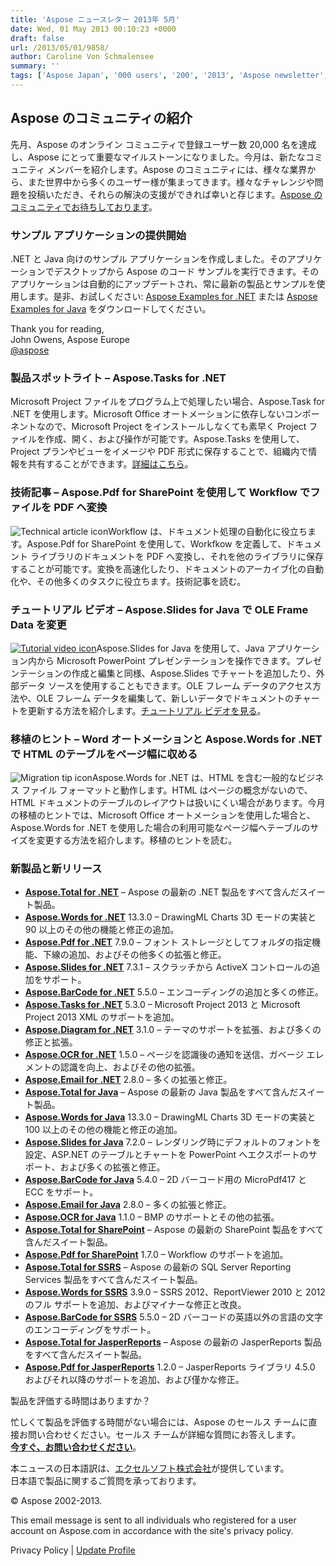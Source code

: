 ```yaml
---
title: 'Aspose ニュースレター 2013年 5月'
date: Wed, 01 May 2013 00:10:23 +0000
draft: false
url: /2013/05/01/9858/
author: Caroline Von Schmalensee
summary: ''
tags: ['Aspose Japan', '000 users', '200', '2013', 'Aspose newsletter', 'Customer Newsletters', 'Examples application', 'Japanese', 'John Owens', 'May', 'community']
---
```


## Aspose のコミュニティの紹介

先月、Aspose のオンライン コミュニティで登録ユーザー数 20,000 名を達成し、Aspose にとって重要なマイルストーンになりました。今月は、新たなコミュニティ メンバーを紹介します。Aspose のコミュニティには、様々な業界から、また世界中から多くのユーザー様が集まってきます。様々なチャレンジや問題を投稿いただき、それらの解決の支援ができれば幸いと存じます。[Aspose のコミュニティでお待ちしております][1]。

### サンプル アプリケーションの提供開始

.NET と Java 向けのサンプル アプリケーションを作成しました。そのアプリケーションでデスクトップから Aspose のコード サンプルを実行できます。そのアプリケーションは自動的にアップデートされ、常に最新の製品とサンプルを使用します。是非、お試しください: [Aspose Examples for .NET][2] または [Aspose Examples for Java][3] をダウンロードしてください。

Thank you for reading,  
John Owens, Aspose Europe  
[@aspose][4]

### 製品スポットライト – Aspose.Tasks for .NET

[](http://bit.ly/Zg3Erm)Microsoft Project ファイルをプログラム上で処理したい場合、Aspose.Task for .NET を使用します。Microsoft Office オートメーションに依存しないコンポーネントなので、Microsoft Project をインストールしなくても素早く Project ファイルを作成、開く、および操作が可能です。Aspose.Tasks を使用して、Project プランやビューをイメージや PDF 形式に保存することで、組織内で情報を共有することができます。[詳細はこちら][5]。

### 技術記事 – Aspose.Pdf for SharePoint を使用して Workflow でファイルを PDF へ変換

![Technical article icon][6]Workflow は、ドキュメント処理の自動化に役立ちます。Aspose.Pdf for SharePoint を使用して、Workfkow を定義して、ドキュメント ライブラリのドキュメントを PDF へ変換し、それを他のライブラリに保存することが可能です。変換を高速化したり、ドキュメントのアーカイブ化の自動化や、その他多くのタスクに役立ちます。技術記事を読む。

### チュートリアル ビデオ – Aspose.Slides for Java で OLE Frame Data を変更

[![Tutorial video icon][7]](http://bit.ly/14IvNKW)Aspose.Slides for Java を使用して、Java アプリケーション内から Microsoft PowerPoint プレゼンテーションを操作できます。プレゼンテーションの作成と編集と同様、Aspose.Slides でチャートを追加したり、外部データ ソースを使用することもできます。OLE フレーム データのアクセス方法や、OLE フレーム データを編集して、新しいデータでドキュメントのチャートを更新する方法を紹介します。[チュートリアル ビデオを見る][8]。

### 移植のヒント – Word オートメーションと Aspose.Words for .NET で HTML のテーブルをページ幅に収める

![Migration tip icon][9]Aspose.Words for .NET は、HTML を含む一般的なビジネス ファイル フォーマットと動作します。HTML はページの概念がないので、HTML ドキュメントのテーブルのレイアウトは扱いにくい場合があります。今月の移植のヒントでは、Microsoft Office オートメーションを使用した場合と、Aspose.Words for .NET を使用した場合の利用可能なページ幅へテーブルのサイズを変更する方法を紹介します。移植のヒントを読む。

### 新製品と新リリース

*   [**Aspose.Total for .NET**][10] – Aspose の最新の .NET 製品をすべて含んだスイート製品。
*   [**Aspose.Words for .NET**][11] 13.3.0 – DrawingML Charts 3D モードの実装と 90 以上のその他の機能と修正の追加。
*   [**Aspose.Pdf for .NET**][12] 7.9.0 – フォント ストレージとしてフォルダの指定機能、下線の追加、およびその他多くの拡張と修正。
*   [**Aspose.Slides for .NET**][13] 7.3.1 – スクラッチから ActiveX コントロールの追加をサポート。
*   [**Aspose.BarCode for .NET**][14] 5.5.0 – エンコーディングの追加と多くの修正。
*   [**Aspose.Tasks for .NET**][15] 5.3.0 – Microsoft Project 2013 と Microsoft Project 2013 XML のサポートを追加。
*   [**Aspose.Diagram for .NET**][16] 3.1.0 – テーマのサポートを拡張、および多くの修正と拡張。
*   [**Aspose.OCR for .NET**][17] 1.5.0 – ページを認識後の通知を送信、ガベージ エレメントの認識を向上、およびその他の拡張。
*   [**Aspose.Email for .NET**][18] 2.8.0 – 多くの拡張と修正。
*   [**Aspose.Total for Java**][19] – Aspose の最新の Java 製品をすべて含んだスイート製品。
*   [**Aspose.Words for Java**][20] 13.3.0 – DrawingML Charts 3D モードの実装と 100 以上のその他の機能と修正の追加。
*   [**Aspose.Slides for Java**][21] 7.2.0 – レンダリング時にデフォルトのフォントを設定、ASP.NET のテーブルとチャートを PowerPoint へエクスポートのサポート、および多くの拡張と修正。
*   [**Aspose.BarCode for Java**][22] 5.4.0 – 2D バーコード用の MicroPdf417 と ECC をサポート。
*   [**Aspose.Email for Java**][23] 2.8.0 – 多くの拡張と修正。
*   [**Aspose.OCR for Java**][24] 1.1.0 – BMP のサポートとその他の拡張。
*   [**Aspose.Total for SharePoint**][25] – Aspose の最新の SharePoint 製品をすべて含んだスイート製品。
*   [**Aspose.Pdf for SharePoint**][26] 1.7.0 – Workflow のサポートを追加。
*   [**Aspose.Total for SSRS**][27] – Aspose の最新の SQL Server Reporting Services 製品をすべて含んだスイート製品。
*   [**Aspose.Words for SSRS**][28] 3.9.0 – SSRS 2012、ReportViewer 2010 と 2012 のフル サポートを追加、およびマイナーな修正と改良。
*   [**Aspose.BarCode for SSRS**][29] 5.5.0 – 2D バーコードの英語以外の言語の文字のエンコーディングをサポート。
*   [**Aspose.Total for JasperReports**][30] – Aspose の最新の JasperReports 製品をすべて含んだスイート製品。
*   [**Aspose.Pdf for JasperReports**][31] 1.2.0 – JasperReports ライブラリ 4.5.0 およびそれ以降のサポートを追加、および僅かな修正。

製品を評価する時間はありますか？

忙しくて製品を評価する時間がない場合には、Aspose のセールス チームに直接お問い合わせください。セールス チームが詳細な質問にお答えします。  
[**今すぐ、お問い合わせください**][32]。

本ニュースの日本語訳は、[エクセルソフト株式会社][33]が提供しています。  
日本語で製品に関するご質問を承っております。

© Aspose 2002-2013.

[](http://www.aspose.com/)

This email message is sent to all individuals who registered for a user account on Aspose.com in accordance with the site's privacy policy.

Privacy Policy | [Update Profile][34]




[1]: https://blog.aspose.com/
[2]: http://bit.ly/11xUO5u
[3]: http://bit.ly/15ByPQL
[4]: http://twitter.com/#!/aspose
[5]: http://bit.ly/Zg3Erm
[6]: https://www.aspose.cloud/templates/aspose/App_Themes/V3/images/email/272x272/aspose_email-for-android.png
[7]: https://www.aspose.cloud/templates/aspose/App_Themes/V3/images/email/272x272/aspose_email-for-android.png
[8]: http://bit.ly/14IvNKW
[9]: https://www.aspose.cloud/templates/aspose/App_Themes/V3/images/email/272x272/aspose_email-for-net.png
[10]: http://bit.ly/hYf4lL
[11]: http://bit.ly/h9OR3U
[12]: http://bit.ly/g9rFxf
[13]: http://bit.ly/fOUdIP
[14]: http://bit.ly/jHYuV8
[15]: http://bit.ly/mqZLW6
[16]: http://bit.ly/hAYlci
[17]: http://bit.ly/XQPdrT
[18]: http://bit.ly/vfINIq
[19]: http://bit.ly/gAt9lC
[20]: http://bit.ly/ie17Mx
[21]: http://bit.ly/nf5g3x
[22]: http://bit.ly/lqDH3Y
[23]: http://bit.ly/n5t3WX
[24]: http://bit.ly/zUIdgz
[25]: http://bit.ly/ifW5jD
[26]: http://bit.ly/nBnshE
[27]: http://bit.ly/eFboB9
[28]: http://bit.ly/tUWBcH
[29]: http://bit.ly/eSxpc4
[30]: http://bit.ly/i5G8S8
[31]: http://bit.ly/pYpX2x
[32]: http://bit.ly/iXHvCU
[33]: http://www.xlsoft.com/jp/products/aspose/index.html?asposenews
[34]: https://www.aspose.com/



